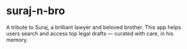 # suraj-n-bro
A tribute to Suraj, a brilliant lawyer and beloved brother. This app helps users search and access top legal drafts — curated with care, in his memory.
